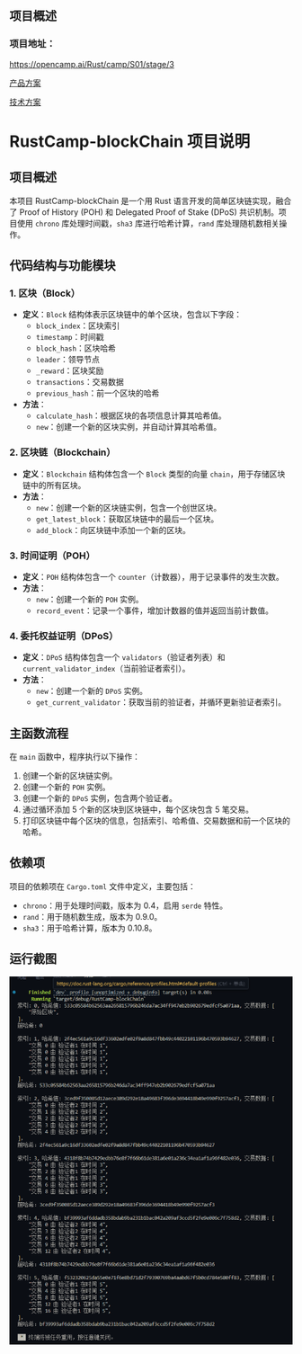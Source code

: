 ## 项目概述
### 项目地址：
https://opencamp.ai/Rust/camp/S01/stage/3

[产品方案](https://github.com/MrTwoc/RustCamp-Blockchain/blob/main/%E4%BA%A7%E5%93%81%E6%96%B9%E6%A1%88.pdf)
</br>

[技术方案](https://github.com/MrTwoc/RustCamp-Blockchain/blob/main/%E6%8A%80%E6%9C%AF%E6%96%B9%E6%A1%88.pdf)
# RustCamp-blockChain 项目说明

## 项目概述
本项目 RustCamp-blockChain 是一个用 Rust 语言开发的简单区块链实现，融合了 Proof of History (POH) 和 Delegated Proof of Stake (DPoS) 共识机制。项目使用 `chrono` 库处理时间戳，`sha3` 库进行哈希计算，`rand` 库处理随机数相关操作。

## 代码结构与功能模块

### 1. 区块（Block）
- **定义**：`Block` 结构体表示区块链中的单个区块，包含以下字段：
  - `block_index`：区块索引
  - `timestamp`：时间戳
  - `block_hash`：区块哈希
  - `leader`：领导节点
  - `_reward`：区块奖励
  - `transactions`：交易数据
  - `previous_hash`：前一个区块的哈希
- **方法**：
  - `calculate_hash`：根据区块的各项信息计算其哈希值。
  - `new`：创建一个新的区块实例，并自动计算其哈希值。

### 2. 区块链（Blockchain）
- **定义**：`Blockchain` 结构体包含一个 `Block` 类型的向量 `chain`，用于存储区块链中的所有区块。
- **方法**：
  - `new`：创建一个新的区块链实例，包含一个创世区块。
  - `get_latest_block`：获取区块链中的最后一个区块。
  - `add_block`：向区块链中添加一个新的区块。

### 3. 时间证明（POH）
- **定义**：`POH` 结构体包含一个 `counter`（计数器），用于记录事件的发生次数。
- **方法**：
  - `new`：创建一个新的 `POH` 实例。
  - `record_event`：记录一个事件，增加计数器的值并返回当前计数值。

### 4. 委托权益证明（DPoS）
- **定义**：`DPoS` 结构体包含一个 `validators`（验证者列表）和 `current_validator_index`（当前验证者索引）。
- **方法**：
  - `new`：创建一个新的 `DPoS` 实例。
  - `get_current_validator`：获取当前的验证者，并循环更新验证者索引。

## 主函数流程
在 `main` 函数中，程序执行以下操作：
1. 创建一个新的区块链实例。
2. 创建一个新的 `POH` 实例。
3. 创建一个新的 `DPoS` 实例，包含两个验证者。
4. 通过循环添加 5 个新的区块到区块链中，每个区块包含 5 笔交易。
5. 打印区块链中每个区块的信息，包括索引、哈希值、交易数据和前一个区块的哈希。

## 依赖项
项目的依赖项在 `Cargo.toml` 文件中定义，主要包括：
- `chrono`：用于处理时间戳，版本为 0.4，启用 `serde` 特性。
- `rand`：用于随机数生成，版本为 0.9.0。
- `sha3`：用于哈希计算，版本为 0.10.8。

## 运行截图
![alt text](fdd4fd35-150b-4649-b25d-76c60113aed1-1.png)